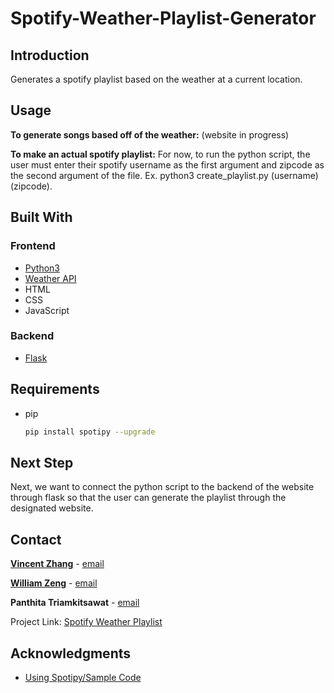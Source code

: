 # Spotify-Weather-Playlist-Generator

## Introduction
Generates a spotify playlist based on the weather at a current location.

## Usage
**To generate songs based off of the weather:** (website in progress)

**To make an actual spotify playlist:** For now, to run the python script, the user must enter their spotify username as the first argument
and zipcode as the second argument of the file. Ex. python3 create_playlist.py (username) (zipcode).

## Built With
### Frontend
* [Python3](https://www.python.org)
* [Weather API](https://openweathermap.org/api)
* HTML
* CSS
* JavaScript
### Backend
* [Flask](https://flask.palletsprojects.com/en/2.1.x/)

<!-- Requirements to run the code -->
## Requirements
* pip
  ```sh
  pip install spotipy --upgrade
  ```
<!-- Next Steps -->
## Next Step
Next, we want to connect the python script to the backend of the website through flask so that the user can generate the playlist through the designated website.
<!-- Contact Info -->
## Contact

**[Vincent Zhang](https://vincentzhang4135.com)** - [email](vzhang00@uchicago.edu)

**[William Zeng](https://william-zeng-portfolio.netlify.app)** - [email](william.zeng243@gmail.com)

**Panthita Triamkitsawat** - [email](panthitat@uchicago.edu)

Project Link: [Spotify Weather Playlist](https://github.com/Vincent-Zhang4135/Spotify-Weather-Playlist-Generator.git)

<!-- ACKNOWLEDGMENTS -->
## Acknowledgments
* [Using Spotipy/Sample Code](https://spotipy.readthedocs.io/en/2.19.0/)
